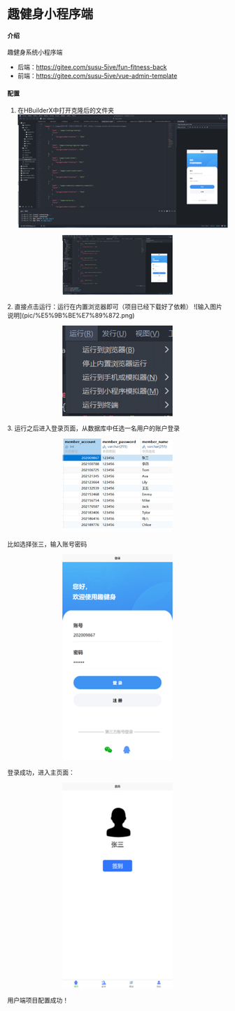 # 趣健身小程序端

#### 介绍
趣健身系统小程序端

- 后端：https://gitee.com/susu-5ive/fun-fitness-back
- 前端：https://gitee.com/susu-5ive/vue-admin-template

#### 配置

1. 在HBuilderX中打开克隆后的文件夹
![输入图片说明](pic/%E5%9B%BE%E7%89%871.png)
<p align="center">
  <img src="pic/%E5%9B%BE%E7%89%871.png" width="50%" />
</p>
2. 直接点击运行：运行在内置浏览器即可（项目已经下载好了依赖）
![输入图片说明](pic/%E5%9B%BE%E7%89%872.png)
<p align="center">
  <img src="pic/%E5%9B%BE%E7%89%872.png" width="50%" />
</p>
3. 运行之后进入登录页面，从数据库中任选一名用户的账户登录
<p align="center">
  <img src="pic/%E5%9B%BE%E7%89%873.png" width="50%" />
</p>
 
比如选择张三，输入账号密码
 <p align="center">
  <img src="pic/%E5%9B%BE%E7%89%874.png" width="50%" />
</p>
登录成功，进入主页面：
 <p align="center">
  <img src="pic/%E5%9B%BE%E7%89%875.png" width="50%" />
</p>
用户端项目配置成功！


